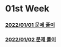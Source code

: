 # 01st Week
### [2022/01/01 문제 풀이](./2022/01st/solve_220101.py)
### [2022/01/02 문제 풀이](./2022/01st/solve_220102.py)